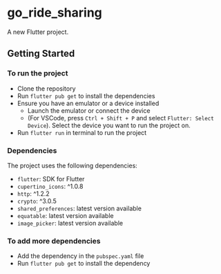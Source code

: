 # go_ride_sharing

A new Flutter project.

## Getting Started

### To run the project
- Clone the repository
- Run `flutter pub get` to install the dependencies
- Ensure you have an emulator or a device installed
    - Launch the emulator or connect the device
    - (For VSCode, press ```Ctrl + Shift + P``` and select `Flutter: Select Device`). Select the device you want to run the project on.
- Run `flutter run` in terminal to run the project

### Dependencies
The project uses the following dependencies:
- `flutter`: SDK for Flutter
- `cupertino_icons`: ^1.0.8
- `http`: ^1.2.2
- `crypto`: ^3.0.5
- `shared_preferences`: latest version available
- `equatable`: latest version available
- `image_picker`: latest version available

### To add more dependencies
- Add the dependency in the `pubspec.yaml` file
- Run `flutter pub get` to install the dependency
